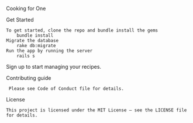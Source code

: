 Cooking for One

Get Started 

    To get started, clone the repo and bundle install the gems
        bundle install
    Migrate the database
        rake db:migrate
    Run the app by running the server
        rails s

Sign up to start managing your recipes. 

Contributing guide
    
     Please see Code of Conduct file for details. 

License

    This project is licensed under the MIT License – see the LICENSE file for details.





